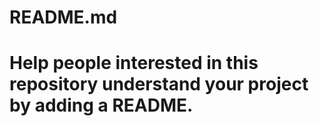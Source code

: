 # README.md
#
# Help people interested in this repository understand your project by adding a README.
#